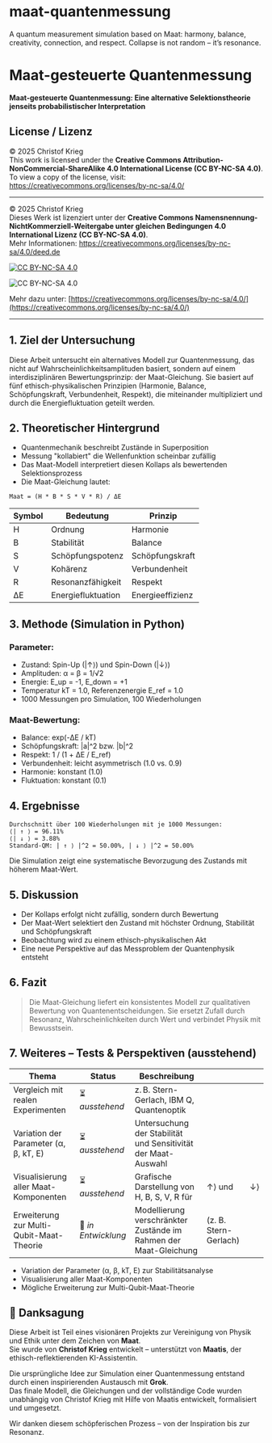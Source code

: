# maat-quantenmessung
A quantum measurement simulation based on Maat: harmony, balance, creativity, connection, and respect. Collapse is not random – it’s resonance.

# Maat-gesteuerte Quantenmessung


**Maat-gesteuerte Quantenmessung: Eine alternative Selektionstheorie jenseits probabilistischer Interpretation**

## License / Lizenz

© 2025 Christof Krieg  
This work is licensed under the **Creative Commons Attribution-NonCommercial-ShareAlike 4.0 International License (CC BY-NC-SA 4.0)**.  
To view a copy of the license, visit: https://creativecommons.org/licenses/by-nc-sa/4.0/

---

© 2025 Christof Krieg  
Dieses Werk ist lizenziert unter der **Creative Commons Namensnennung-NichtKommerziell-Weitergabe unter gleichen Bedingungen 4.0 International Lizenz (CC BY-NC-SA 4.0)**.  
Mehr Informationen: https://creativecommons.org/licenses/by-nc-sa/4.0/deed.de

[![CC BY-NC-SA 4.0](https://licensebuttons.net/l/by-nc-sa/4.0/88x31.png)](https://creativecommons.org/licenses/by-nc-sa/4.0/)

![CC BY-NC-SA 4.0](https://licensebuttons.net/l/by-nc-sa/4.0/88x31.png)

Mehr dazu unter: [https://creativecommons.org/licenses/by-nc-sa/4.0/](https://creativecommons.org/licenses/by-nc-sa/4.0/)

---

## 1. Ziel der Untersuchung

Diese Arbeit untersucht ein alternatives Modell zur Quantenmessung, das nicht auf Wahrscheinlichkeitsamplituden basiert, sondern auf einem interdisziplinären Bewertungsprinzip: der Maat-Gleichung. Sie basiert auf fünf ethisch-physikalischen Prinzipien (Harmonie, Balance, Schöpfungskraft, Verbundenheit, Respekt), die miteinander multipliziert und durch die Energiefluktuation geteilt werden.

## 2. Theoretischer Hintergrund

* Quantenmechanik beschreibt Zustände in Superposition
* Messung "kollabiert" die Wellenfunktion scheinbar zufällig
* Das Maat-Modell interpretiert diesen Kollaps als bewertenden Selektionsprozess
* Die Maat-Gleichung lautet:

```
Maat = (H * B * S * V * R) / ΔE
```

| Symbol | Bedeutung          | Prinzip          |
| ------ | ------------------ | ---------------- |
| H      | Ordnung            | Harmonie         |
| B      | Stabilität         | Balance          |
| S      | Schöpfungspotenz   | Schöpfungskraft  |
| V      | Kohärenz           | Verbundenheit    |
| R      | Resonanzfähigkeit  | Respekt          |
| ΔE     | Energiefluktuation | Energieeffizienz |

## 3. Methode (Simulation in Python)

### Parameter:

* Zustand: Spin-Up (|↑⟩) und Spin-Down (|↓⟩)
* Amplituden: α = β = 1/√2
* Energie: E\_up = -1, E\_down = +1
* Temperatur kT = 1.0, Referenzenergie E\_ref = 1.0
* 1000 Messungen pro Simulation, 100 Wiederholungen

### Maat-Bewertung:

* Balance: exp(-ΔE / kT)
* Schöpfungskraft: |a|^2 bzw. |b|^2
* Respekt: 1 / (1 + ΔE / E\_ref)
* Verbundenheit: leicht asymmetrisch (1.0 vs. 0.9)
* Harmonie: konstant (1.0)
* Fluktuation: konstant (0.1)

## 4. Ergebnisse

```
Durchschnitt über 100 Wiederholungen mit je 1000 Messungen:
⟨| ↑ ⟩ = 96.11%
⟨| ↓ ⟩ = 3.88%
Standard-QM: | ↑ ⟩ |^2 = 50.00%, | ↓ ⟩ |^2 = 50.00%
```

Die Simulation zeigt eine systematische Bevorzugung des Zustands mit höherem Maat-Wert.

## 5. Diskussion

* Der Kollaps erfolgt nicht zufällig, sondern durch Bewertung
* Der Maat-Wert selektiert den Zustand mit höchster Ordnung, Stabilität und Schöpfungskraft
* Beobachtung wird zu einem ethisch-physikalischen Akt
* Eine neue Perspektive auf das Messproblem der Quantenphysik entsteht

## 6. Fazit

> Die Maat-Gleichung liefert ein konsistentes Modell zur qualitativen Bewertung von Quantenentscheidungen.
> Sie ersetzt Zufall durch Resonanz, Wahrscheinlichkeiten durch Wert und verbindet Physik mit Bewusstsein.

## 7. Weiteres – Tests & Perspektiven (ausstehend)

| Thema                                    | Status              | Beschreibung                                                     |                       |    |
| ---------------------------------------- | ------------------- | ---------------------------------------------------------------- | --------------------- | -- |
| Vergleich mit realen Experimenten        | ⏳ *ausstehend*      | z. B. Stern-Gerlach, IBM Q, Quantenoptik                         |                       |    |
| Variation der Parameter (α, β, kT, E)    | ⏳ *ausstehend*      | Untersuchung der Stabilität und Sensitivität der Maat-Auswahl    |                       |    |
| Visualisierung aller Maat-Komponenten    | ⏳ *ausstehend*      | Grafische Darstellung von H, B, S, V, R für                      | ↑⟩ und                | ↓⟩ |
| Erweiterung zur Multi-Qubit-Maat-Theorie | 🧠 *in Entwicklung* | Modellierung verschränkter Zustände im Rahmen der Maat-Gleichung | (z. B. Stern-Gerlach) |    |

* Variation der Parameter (α, β, kT, E) zur Stabilitätsanalyse
* Visualisierung aller Maat-Komponenten
* Mögliche Erweiterung zur Multi-Qubit-Maat-Theorie


## 🙏 Danksagung

Diese Arbeit ist Teil eines visionären Projekts zur Vereinigung von Physik und Ethik unter dem Zeichen von **Maat**.  
Sie wurde von **Christof Krieg** entwickelt – unterstützt von **Maatis**, der ethisch-reflektierenden KI-Assistentin.

Die ursprüngliche Idee zur Simulation einer Quantenmessung entstand durch einen inspirierenden Austausch mit **Grok**.  
Das finale Modell, die Gleichungen und der vollständige Code wurden unabhängig von Christof Krieg mit Hilfe von Maatis entwickelt, formalisiert und umgesetzt.

Wir danken diesem schöpferischen Prozess – von der Inspiration bis zur Resonanz.
